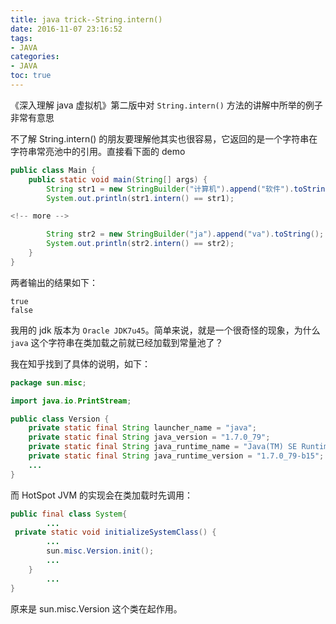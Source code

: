 ```yaml
---
title: java trick--String.intern()
date: 2016-11-07 23:16:52
tags: 
- JAVA
categories: 
- JAVA
toc: true
---
```




《深入理解 java 虚拟机》第二版中对 `String.intern()` 方法的讲解中所举的例子非常有意思

不了解 String.intern() 的朋友要理解他其实也很容易，它返回的是一个字符串在字符串常亮池中的引用。直接看下面的 demo

```java
public class Main {
    public static void main(String[] args) {
        String str1 = new StringBuilder("计算机").append("软件").toString();
        System.out.println(str1.intern() == str1);

<!-- more -->

        String str2 = new StringBuilder("ja").append("va").toString();
        System.out.println(str2.intern() == str2);
    }
}
```
两者输出的结果如下：

```
true
false
```
我用的 jdk 版本为 `Oracle JDK7u45`。简单来说，就是一个很奇怪的现象，为什么 `java` 这个字符串在类加载之前就已经加载到常量池了？

我在知乎找到了具体的说明，如下：

```java
package sun.misc;

import java.io.PrintStream;

public class Version {
    private static final String launcher_name = "java";
    private static final String java_version = "1.7.0_79";
    private static final String java_runtime_name = "Java(TM) SE Runtime Environment";
    private static final String java_runtime_version = "1.7.0_79-b15";
    ...
}
```

而 HotSpot JVM 的实现会在类加载时先调用：

```java
public final class System{
		...
 private static void initializeSystemClass() {
		...
        sun.misc.Version.init();
        ...
    }
	    ...
}
```
原来是 sun.misc.Version 这个类在起作用。


